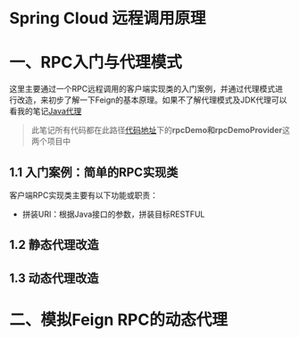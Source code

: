 # Spring Cloud 远程调用原理

# 一、RPC入门与代理模式

这里主要通过一个RPC远程调用的客户端实现类的入门案例，并通过代理模式进行改造，来初步了解一下Feign的基本原理。如果不了解代理模式及JDK代理可以看我的笔记[Java代理](https://www.cnblogs.com/yhr520/p/15601620.html)

> 此笔记所有代码都在此路径[代码地址](https://github.com/Loserfromlazy/LearnSpringCloud/)下的**rpcDemo和rpcDemoProvider**这两个项目中

## 1.1 入门案例：简单的RPC实现类

客户端RPC实现类主要有以下功能或职责：

- 拼装URI：根据Java接口的参数，拼装目标RESTFUL



## 1.2 静态代理改造



## 1.3 动态代理改造

# 二、模拟Feign RPC的动态代理



